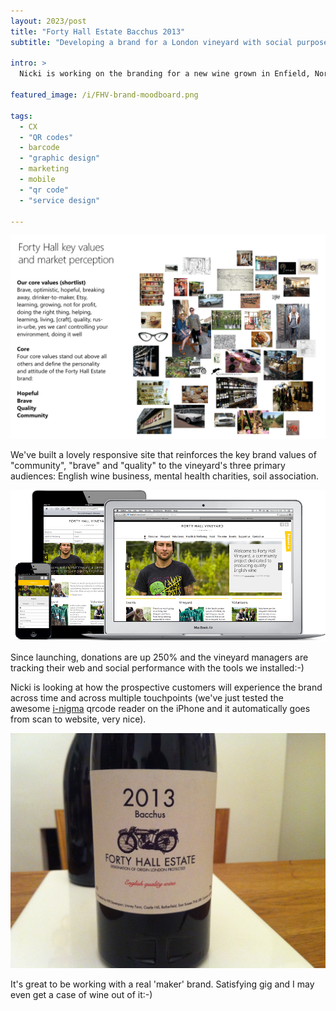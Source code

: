 ```yaml
---
layout: 2023/post
title: "Forty Hall Estate Bacchus 2013"
subtitle: "Developing a brand for a London vineyard with social purpose"

intro: >
  Nicki is working on the branding for a new wine grown in Enfield, North London (yes, really). You'll have to wait a few years to get some in your glass, but the service design is making headway.

featured_image: /i/FHV-brand-moodboard.png

tags:
  - CX
  - "QR codes"
  - barcode
  - "graphic design"
  - marketing
  - mobile
  - "qr code"
  - "service design"

---
```

![Brand development workshop stimulus - moodboard](/i/FHV-brand-moodboard.png)

We've built a lovely responsive site that reinforces the key brand values of "community", "brave" and "quality" to the vineyard's three primary audiences: English wine business, mental health charities, soil association.

![https://www.fortyhallvineyard.com website adapting to device form factors](/i/FHV_responsive_design.png)

Since launching, donations are up 250% and the vineyard managers are tracking their web and social performance with the tools we installed:-)

Nicki is looking at how the prospective customers will experience the brand across time and across multiple touchpoints (we've just tested the awesome <a href="http://www.i-nigma.com/i-nigmahp.html">i-nigma</a> qrcode reader on the iPhone and it automatically goes from scan to website, very nice).

![The first harvest, FHV 2013 vintage.](/i/bacchus_B.jpg)

It's great to be working with a real 'maker' brand. Satisfying gig and I may even get a case of wine out of it:-)
